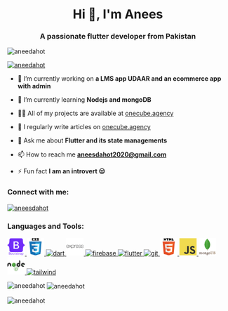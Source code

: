 <h1 align="center">Hi 👋, I'm Anees</h1>
<h3 align="center">A passionate flutter developer from Pakistan</h3>

<p align="left"> <img src="https://komarev.com/ghpvc/?username=aneedahot&label=Profile%20views&color=0e75b6&style=flat" alt="aneedahot" /> </p>

<p align="left"> <a href="https://github.com/ryo-ma/github-profile-trophy"><img src="https://github-profile-trophy.vercel.app/?username=aneedahot" alt="aneedahot" /></a> </p>

- 🔭 I’m currently working on **a LMS app UDAAR and an ecommerce app with admin**

- 🌱 I’m currently learning **Nodejs and mongoDB**

- 👨‍💻 All of my projects are available at [onecube.agency](onecube.agency)

- 📝 I regularly write articles on [onecube.agency](onecube.agency)

- 💬 Ask me about **Flutter and its state managements**

- 📫 How to reach me **aneesdahot2020@gmail.com**

- ⚡ Fun fact **I am an introvert 😒**

<h3 align="left">Connect with me:</h3>
<p align="left">
<a href="https://linkedin.com/in/aneesdahot" target="blank"><img align="center" src="https://raw.githubusercontent.com/rahuldkjain/github-profile-readme-generator/master/src/images/icons/Social/linked-in-alt.svg" alt="aneesdahot" height="30" width="40" /></a>
</p>

<h3 align="left">Languages and Tools:</h3>
<p align="left"> <a href="https://getbootstrap.com" target="_blank" rel="noreferrer"> <img src="https://raw.githubusercontent.com/devicons/devicon/master/icons/bootstrap/bootstrap-plain-wordmark.svg" alt="bootstrap" width="40" height="40"/> </a> <a href="https://www.w3schools.com/css/" target="_blank" rel="noreferrer"> <img src="https://raw.githubusercontent.com/devicons/devicon/master/icons/css3/css3-original-wordmark.svg" alt="css3" width="40" height="40"/> </a> <a href="https://dart.dev" target="_blank" rel="noreferrer"> <img src="https://www.vectorlogo.zone/logos/dartlang/dartlang-icon.svg" alt="dart" width="40" height="40"/> </a> <a href="https://expressjs.com" target="_blank" rel="noreferrer"> <img src="https://raw.githubusercontent.com/devicons/devicon/master/icons/express/express-original-wordmark.svg" alt="express" width="40" height="40"/> </a> <a href="https://firebase.google.com/" target="_blank" rel="noreferrer"> <img src="https://www.vectorlogo.zone/logos/firebase/firebase-icon.svg" alt="firebase" width="40" height="40"/> </a> <a href="https://flutter.dev" target="_blank" rel="noreferrer"> <img src="https://www.vectorlogo.zone/logos/flutterio/flutterio-icon.svg" alt="flutter" width="40" height="40"/> </a> <a href="https://git-scm.com/" target="_blank" rel="noreferrer"> <img src="https://www.vectorlogo.zone/logos/git-scm/git-scm-icon.svg" alt="git" width="40" height="40"/> </a> <a href="https://www.w3.org/html/" target="_blank" rel="noreferrer"> <img src="https://raw.githubusercontent.com/devicons/devicon/master/icons/html5/html5-original-wordmark.svg" alt="html5" width="40" height="40"/> </a> <a href="https://developer.mozilla.org/en-US/docs/Web/JavaScript" target="_blank" rel="noreferrer"> <img src="https://raw.githubusercontent.com/devicons/devicon/master/icons/javascript/javascript-original.svg" alt="javascript" width="40" height="40"/> </a> <a href="https://www.mongodb.com/" target="_blank" rel="noreferrer"> <img src="https://raw.githubusercontent.com/devicons/devicon/master/icons/mongodb/mongodb-original-wordmark.svg" alt="mongodb" width="40" height="40"/> </a> <a href="https://nodejs.org" target="_blank" rel="noreferrer"> <img src="https://raw.githubusercontent.com/devicons/devicon/master/icons/nodejs/nodejs-original-wordmark.svg" alt="nodejs" width="40" height="40"/> </a> <a href="https://tailwindcss.com/" target="_blank" rel="noreferrer"> <img src="https://www.vectorlogo.zone/logos/tailwindcss/tailwindcss-icon.svg" alt="tailwind" width="40" height="40"/> </a> </p>

<p><img align="left" src="https://github-readme-stats.vercel.app/api/top-langs?username=aneedahot&show_icons=true&locale=en&layout=compact" alt="aneedahot" /></p>

<p>&nbsp;<img align="center" src="https://github-readme-stats.vercel.app/api?username=anees-dahot&show_icons=true&locale=en" alt="aneedahot" /></p>

<p><img align="center" src="https://github-readme-streak-stats.herokuapp.com/?user=anees-dahot&" alt="aneedahot" /></p>
